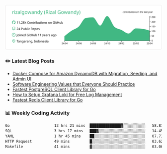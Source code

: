 ![profile-details](profile-summary-card-output/vue/0-profile-details.svg)

### :pencil2: Latest Blog Posts
<!-- BLOG-POST-LIST:START -->
- [Docker Compose for Amazon DynamoDB with Migration, Seeding, and Admin UI](https://medium.com/geekculture/docker-compose-for-amazon-dynamodb-with-migration-seeding-and-admin-ui-db11a348cc6a?source=rss-5763b0f1aba6------2)
- [Software Engineering Values that Everyone Should Practice](https://levelup.gitconnected.com/software-engineering-values-that-everyone-should-practice-c980d00cd103?source=rss-5763b0f1aba6------2)
- [Fastest PostgreSQL Client Library for Go](https://levelup.gitconnected.com/fastest-postgresql-client-library-for-go-579fa97909fb?source=rss-5763b0f1aba6------2)
- [How to Setup Grafana Loki for Free Log Management](https://levelup.gitconnected.com/how-to-setup-grafana-loki-for-free-log-management-ceb60558503c?source=rss-5763b0f1aba6------2)
- [Fastest Redis Client Library for Go](https://levelup.gitconnected.com/fastest-redis-client-library-for-go-7993f618f5ab?source=rss-5763b0f1aba6------2)
<!-- BLOG-POST-LIST:END -->

### 📊 Weekly Coding Activity
<!--START_SECTION:waka-->

```txt
Go                    13 hrs 21 mins  ██████████████▓░░░░░░░░░░   58.81 %
SQL                   3 hrs 17 mins   ███▓░░░░░░░░░░░░░░░░░░░░░   14.45 %
YAML                  1 hr 45 mins    ██░░░░░░░░░░░░░░░░░░░░░░░   07.71 %
HTTP Request          49 mins         █░░░░░░░░░░░░░░░░░░░░░░░░   03.62 %
Makefile              41 mins         ▓░░░░░░░░░░░░░░░░░░░░░░░░   03.06 %
```

<!--END_SECTION:waka-->
